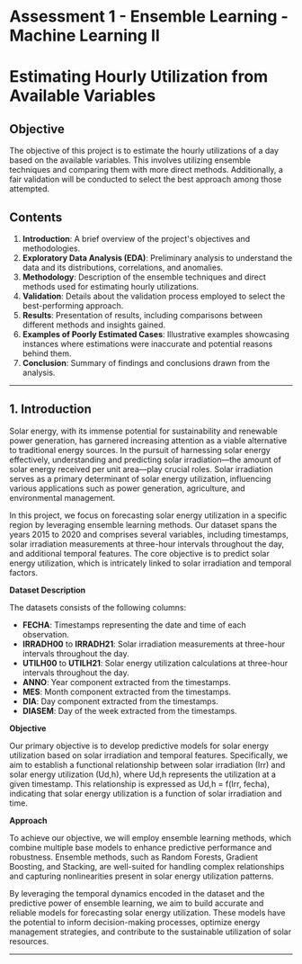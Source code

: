 # Assessment 1 - Ensemble Learning - Machine Learning II

# Estimating Hourly Utilization from Available Variables

## Objective
The objective of this project is to estimate the hourly utilizations of a day based on the available variables. This involves utilizing ensemble techniques and comparing them with more direct methods. Additionally, a fair validation will be conducted to select the best approach among those attempted.

## Contents
1. **Introduction**: A brief overview of the project's objectives and methodologies.
2. **Exploratory Data Analysis (EDA)**: Preliminary analysis to understand the data and its distributions, correlations, and anomalies.
3. **Methodology**: Description of the ensemble techniques and direct methods used for estimating hourly utilizations.
4. **Validation**: Details about the validation process employed to select the best-performing approach.
5. **Results**: Presentation of results, including comparisons between different methods and insights gained.
6. **Examples of Poorly Estimated Cases**: Illustrative examples showcasing instances where estimations were inaccurate and potential reasons behind them.
7. **Conclusion**: Summary of findings and conclusions drawn from the analysis.

---

## 1. Introduction

Solar energy, with its immense potential for sustainability and renewable power generation, has garnered increasing attention as a viable alternative to traditional energy sources. In the pursuit of harnessing solar energy effectively, understanding and predicting solar irradiation—the amount of solar energy received per unit area—play crucial roles. Solar irradiation serves as a primary determinant of solar energy utilization, influencing various applications such as power generation, agriculture, and environmental management.

In this project, we focus on forecasting solar energy utilization in a specific region by leveraging ensemble learning methods. Our dataset spans the years 2015 to 2020 and comprises several variables, including timestamps, solar irradiation measurements at three-hour intervals throughout the day, and additional temporal features. The core objective is to predict solar energy utilization, which is intricately linked to solar irradiation and temporal factors.

**Dataset Description**

The datasets consists of the following columns:

- **FECHA**: Timestamps representing the date and time of each observation.
- **IRRADH00** to **IRRADH21**: Solar irradiation measurements at three-hour intervals throughout the day.
- **UTILH00** to **UTILH21**: Solar energy utilization calculations at three-hour intervals throughout the day.
- **ANNO**: Year component extracted from the timestamps.
- **MES**: Month component extracted from the timestamps.
- **DIA**: Day component extracted from the timestamps.
- **DIASEM**: Day of the week extracted from the timestamps.

**Objective**

Our primary objective is to develop predictive models for solar energy utilization based on solar irradiation and temporal features. Specifically, we aim to establish a functional relationship between solar irradiation (Irr) and solar energy utilization (Ud,h), where Ud,h represents the utilization at a given timestamp. This relationship is expressed as Ud,h = f(Irr, fecha), indicating that solar energy utilization is a function of solar irradiation and time.

**Approach**

To achieve our objective, we will employ ensemble learning methods, which combine multiple base models to enhance predictive performance and robustness. Ensemble methods, such as Random Forests, Gradient Boosting, and Stacking, are well-suited for handling complex relationships and capturing nonlinearities present in solar energy utilization patterns.

By leveraging the temporal dynamics encoded in the dataset and the predictive power of ensemble learning, we aim to build accurate and reliable models for forecasting solar energy utilization. These models have the potential to inform decision-making processes, optimize energy management strategies, and contribute to the sustainable utilization of solar resources.

---
